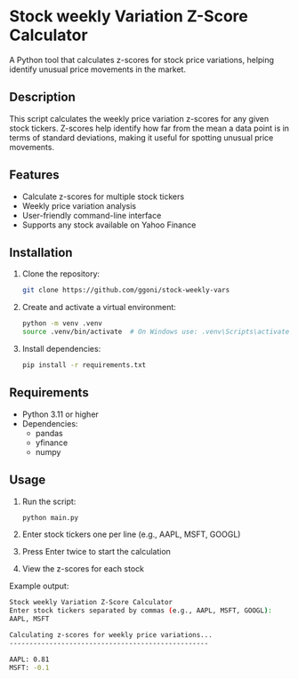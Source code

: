 # Stock weekly Variation Z-Score Calculator

A Python tool that calculates z-scores for stock price variations, helping identify unusual price movements in the market.

## Description

This script calculates the weekly price variation z-scores for any given stock tickers. Z-scores help identify how far from the mean a data point is in terms of standard deviations, making it useful for spotting unusual price movements.

## Features

- Calculate z-scores for multiple stock tickers
- Weekly price variation analysis
- User-friendly command-line interface
- Supports any stock available on Yahoo Finance

## Installation

1. Clone the repository:
   ```bash
   git clone https://github.com/ggoni/stock-weekly-vars
   ```

2. Create and activate a virtual environment:
   ```bash
   python -m venv .venv
   source .venv/bin/activate  # On Windows use: .venv\Scripts\activate
   ```

3. Install dependencies:
   ```bash
   pip install -r requirements.txt
   ```

## Requirements

- Python 3.11 or higher
- Dependencies:
  - pandas
  - yfinance
  - numpy

## Usage

1. Run the script:
   ```bash
   python main.py
   ```

2. Enter stock tickers one per line (e.g., AAPL, MSFT, GOOGL)
3. Press Enter twice to start the calculation
4. View the z-scores for each stock

Example output:

```bash
Stock weekly Variation Z-Score Calculator
Enter stock tickers separated by commas (e.g., AAPL, MSFT, GOOGL):
AAPL, MSFT

Calculating z-scores for weekly price variations...
--------------------------------------------------

AAPL: 0.81
MSFT: -0.1
````
